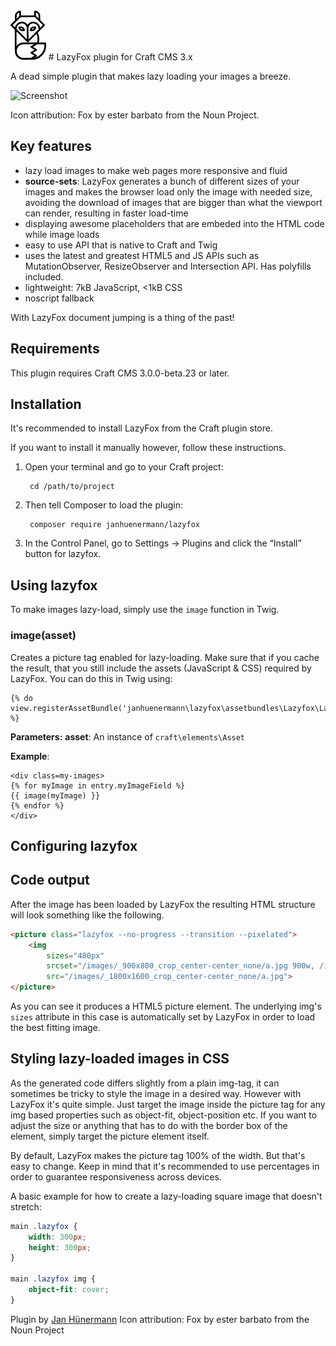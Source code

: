<img src="resources/img/lazyfox-icon.png" height=80px>
# LazyFox plugin for Craft CMS 3.x

A dead simple plugin that makes lazy loading your images a breeze.

![Screenshot](resources/img/lazyfox-screencap.gif)

Icon attribution: Fox by ester barbato from the Noun Project.

## Key features

- lazy load images to make web pages more responsive and fluid
- **source-sets**: LazyFox generates a bunch of different sizes of your images and makes the browser load only the image with needed size, avoiding the download of images that are bigger than what the viewport can render, resulting in faster load-time 
- displaying awesome placeholders that are embeded into the HTML code while image loads
- easy to use API that is native to Craft and Twig
- uses the latest and greatest HTML5 and JS APIs such as MutationObserver, ResizeObserver and Intersection API. Has polyfills included.
- lightweight: 7kB JavaScript, <1kB CSS
- noscript fallback

With LazyFox document jumping is a thing of the past!

## Requirements

This plugin requires Craft CMS 3.0.0-beta.23 or later.

## Installation

It's recommended to install LazyFox from the Craft plugin store.

If you want to install it manually however, follow these instructions.

1. Open your terminal and go to your Craft project:

        cd /path/to/project

2. Then tell Composer to load the plugin:

        composer require janhuenermann/lazyfox

3. In the Control Panel, go to Settings → Plugins and click the “Install” button for lazyfox.

## Using lazyfox

To make images lazy-load, simply use the `image` function in Twig.

### image(asset)
Creates a picture tag enabled for lazy-loading. Make sure that if you cache the result, that you still include the assets (JavaScript & CSS) required by LazyFox. You can do this in Twig using: 
```twig
{% do view.registerAssetBundle('janhuenermann\lazyfox\assetbundles\Lazyfox\LazyfoxAsset') %}
```

**Parameters:**
**asset**: An instance of `craft\elements\Asset`

**Example**:
```twig
<div class=my-images>
{% for myImage in entry.myImageField %}
{{ image(myImage) }}
{% endfor %}
</div>
```

## Configuring lazyfox



## Code output

After the image has been loaded by LazyFox the resulting HTML structure will look something like the following.

```html 
<picture class="lazyfox --no-progress --transition --pixelated">
    <img 
    	sizes="480px" 
    	srcset="/images/_900x800_crop_center-center_none/a.jpg 900w, /images/_1800x1600_crop_center-center_none/a.jpg 1800w" 
    	src="/images/_1800x1600_crop_center-center_none/a.jpg">
</picture>
```

As you can see it produces a HTML5 picture element. The underlying img's `sizes` attribute in this case is automatically set by LazyFox in order to load the best fitting image.


## Styling lazy-loaded images in CSS

As the generated code differs slightly from a plain img-tag, it can sometimes be tricky to style the image in a desired way. However with LazyFox it's quite simple. Just target the image inside the picture tag for any img based properties such as object-fit, object-position etc. If you want to adjust the size or anything that has to do with the border box of the element, simply target the picture element itself. 

By default, LazyFox makes the picture tag 100% of the width. But that's easy to change. Keep in mind that it's recommended to use percentages in order to guarantee responsiveness across devices.

A basic example for how to create a lazy-loading square image that doesn't stretch:

```css 
main .lazyfox {
	width: 300px;
	height: 300px;
}

main .lazyfox img {
	object-fit: cover;
}
```

Plugin by [Jan Hünermann](https://janhuenermann.com)
Icon attribution: Fox by ester barbato from the Noun Project